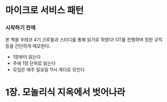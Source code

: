 # 마이크로 서비스 패턴

### 시작하기 전에

본 책을 우테코 4기 크루들과 스터디를 통해 읽기로 하였다! OT를 진행하며 정한 규칙 등을 간단하게 메모한다.

- 1장부터 읽는다
- 주에 1장 단위로 읽는다
- 모임은 매주 일요일 11시 게더로 모인다

# 1장. 모놀리식 지옥에서 벗어나라
